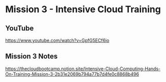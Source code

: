 # Mission 3 - Intensive Cloud Training

## YouTube

https://www.youtube.com/watch?v=GpfG5ECf6io

## Mission 3 Notes

https://thecloudbootcamp.notion.site/Intensive-Cloud-Computing-Hands-On-Training-Mission-3-2b31e2069b794a77b7d4fe0c8868b496
